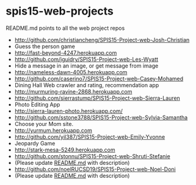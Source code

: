 # spis15-web-projects
README.md points to all the web project repos

* http://github.com/christiancheng/SPIS15-Project-web-Josh-Christian
 * Guess the person game 
 * http://fast-beyond-4247.herokuapp.com
* http://github.com/jguidry/SPIS15-Project-web-Les-Wyatt
 * Hide a message in an image, or get message from image
 * http://nameless-dawn-4005.herokuapp.com
* http://github.com/caserino7/SPIS15-Project-web-Casey-Mohamed 
 * Dining Hall Web crawler and rating, recommendation app
 * http://murmuring-ravine-2868.herokuapp.com
* http://github.com/sierrastump/SPIS15-Project-web-Sierra-Lauren
 * Photo Editing App
 * http://sierra-lauren-photo.herokuapp.com/
* http://github.com/sstone3788/SPIS15-Project-web-Sylvia-Samantha 
 * Choose your Mom site.
 * http://yurmum.herokuapp.com
* http://github.com/yil387/SPIS15-Project-web-Emily-Yvonne
 * Jeopardy Game 
 * http://stark-mesa-5249.herokuapp.com
* http://github.com/stonnu/SPIS15-Project-web-Shruti-Stefanie
 * (Please update [README.md](http://github.com/stonnu/SPIS15-Project-web-Shruti-Stefanie/blob/master/README.md) with description)
* http://github.com/noelRUCSD19/SPIS15-Project-web-Noel-Doni 
 *  (Please update [README.md](http://github.com/noelRUCSD19/SPIS15-Project-web-Noel-Doni/blob/master/README.md) with description)
